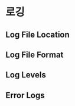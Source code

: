 # 로깅 <a id="logging"></a>

## Log File Location <a id="log-file-location"></a>



## Log File Format <a id="log-file-format"></a>



## Log Levels <a id="log-levels"></a>



## Error Logs <a id="error-logs"></a>



